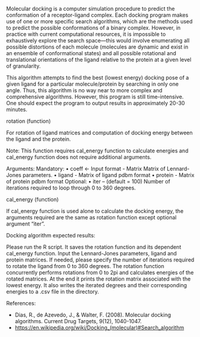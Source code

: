 Molecular docking is a computer simulation procedure to predict the conformation of a receptor-ligand complex. Each docking program makes use of one or more specific search algorithms, which are the methods used to predict the possible conformations of a binary complex. However, in practice with current computational resources, it is impossible to exhaustively explore the search space—this would involve enumerating all possible distortions of each molecule (molecules are dynamic and exist in an ensemble of conformational states) and all possible rotational and translational orientations of the ligand relative to the protein at a given level of granularity. 

This algorithm attempts to find the best (lowest energy) docking pose of a given ligand for a particular molecule/protein by searching in only one angle. Thus, this algorithm is no way near to more complex and comprehensive algorithms. However, this program is still time-intensive. One should expect the program to output results in approximately 20-30 minutes. 


rotation (function)

For rotation of ligand matrices and computation of docking energy between the ligand and the protein.

Note: This function requires cal_energy function to calculate energies and cal_energy function does not require additional arguments.

Arguments:
 Mandatory:
•	coeff <-  Input format - Matrix
  Matrix of Lennard-Jones parameters.
•	ligand - Matrix of ligand pdbm format
•	protein  - Matrix of protein pdbm format
Optional:
•	iter – (default = 100) Number of iterations required to loop through 0 to 360 degrees.

cal_energy (function)

If cal_energy function is used alone to calculate the docking energy, the arguments required are the same as rotation function except optional argument “iter”.


Docking algorithm expected results:

Please run the R script. It saves the rotation function and its dependent cal_energy function. Input the Lennard-Jones parameters, ligand and protein matrices. If needed, please specify the number of iterations required to rotate the ligand from 0 to 360 degrees. The rotation function concurrently performs rotations from 0 to 2pi and calculates energies of the rotated matrices. At the end it prints the rotation matrix associated with the lowest energy. It also writes the iterated degrees and their corresponding energies to a .csv file in the directory. 



References:

- Dias, R., de Azevedo, J., & Walter, F. (2008). Molecular docking algorithms. Current Drug Targets, 9(12), 1040-1047.
- https://en.wikipedia.org/wiki/Docking_(molecular)#Search_algorithm
